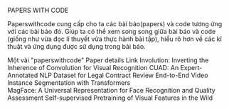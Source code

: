 PAPERS WITH CODE

Paperswithcode cung cấp cho ta các bài báo(papers) và code tương ứng với các bài báo đó. 
Giúp ta có thể xem song song giữa bài báo và code (giống như vừa đọc lí thuyết vừa thực hành bài tập), 
hiểu rõ hơn về các kĩ thuật và ứng dụng được sử dụng trong bài báo.

Một vài "paperswithcode"
Paper details	Link
Involution: Inverting the Inherence of Convolution for Visual Recognition
CUAD: An Expert-Annotated NLP Dataset for Legal Contract Review	
End-to-End Video Instance Segmentation with Transformers	
MagFace: A Universal Representation for Face Recognition and Quality Assessment
Self-supervised Pretraining of Visual Features in the Wild
